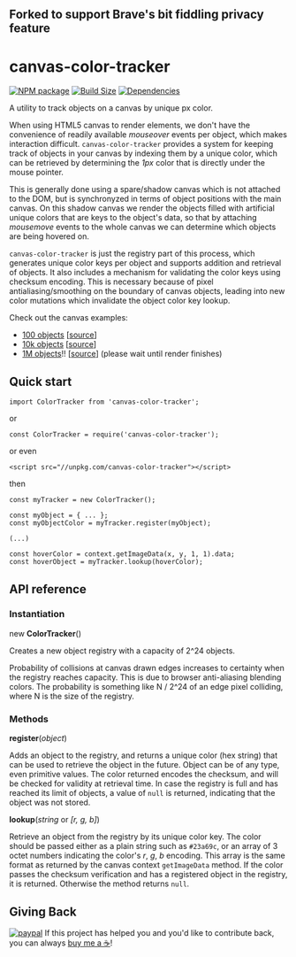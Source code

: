 ## Forked to support Brave's bit fiddling privacy feature

canvas-color-tracker
====================

[![NPM package][npm-img]][npm-url]
[![Build Size][build-size-img]][build-size-url]
[![Dependencies][dependencies-img]][dependencies-url]

A utility to track objects on a canvas by unique px color.

When using HTML5 canvas to render elements, we don't have the convenience of readily available *mouseover* events per object, which makes interaction difficult.
`canvas-color-tracker` provides a system for keeping track of objects in your canvas by indexing them by a unique color, which can be retrieved by determining the *1px* color that is directly under the mouse pointer.

This is generally done using a spare/shadow canvas which is not attached to the DOM, but is synchronyzed in terms of object positions with the main canvas. On this shadow canvas we render the objects filled with artificial unique colors that are keys to the object's data, so that by attaching *mousemove* events to the whole canvas we can determine which objects are being hovered on.

`canvas-color-tracker` is just the registry part of this process, which generates unique color keys per object and supports addition and retrieval of objects. It also includes a mechanism for validating the color keys using checksum encoding. This is necessary because of pixel antialiasing/smoothing on the boundary of canvas objects, leading into new color mutations which invalidate the object color key lookup.

Check out the canvas examples:
* [100 objects](https://vasturiano.github.io/canvas-color-tracker/example/canvas-small.html) [[source](https://github.com/vasturiano/canvas-color-tracker/blob/master/example/canvas-small.html)]
* [10k objects](https://vasturiano.github.io/canvas-color-tracker/example/canvas-medium.html) [[source](https://github.com/vasturiano/canvas-color-tracker/blob/master/example/canvas-medium.html)]
* [1M objects](https://vasturiano.github.io/canvas-color-tracker/example/canvas-huge-1M.html)!! [[source](https://github.com/vasturiano/canvas-color-tracker/blob/master/example/canvas-huge-1M.html)] (please wait until render finishes)

## Quick start

```
import ColorTracker from 'canvas-color-tracker';
```
or
```
const ColorTracker = require('canvas-color-tracker');
```
or even
```
<script src="//unpkg.com/canvas-color-tracker"></script>
```
then
```
const myTracker = new ColorTracker();

const myObject = { ... };
const myObjectColor = myTracker.register(myObject);

(...)

const hoverColor = context.getImageData(x, y, 1, 1).data;
const hoverObject = myTracker.lookup(hoverColor);
```

## API reference

### Instantiation

new <b>ColorTracker</b>()

Creates a new object registry with a capacity of 2^24 objects.

Probability of collisions at canvas drawn edges increases to certainty when the registry reaches capacity. This is due to browser anti-aliasing blending colors. The probability
is something like N / 2^24 of an edge pixel colliding, where N is the size of the registry.

### Methods

<b>register</b>(<i>object</i>)

Adds an object to the registry, and returns a unique color (hex string) that can be used to retrieve the object in the future. Object can be of any type, even primitive values. The color returned encodes the checksum, and will be checked for validity at retrieval time. In case the registry is full and has reached its limit of objects, a value of `null` is returned, indicating that the object was not stored.

<b>lookup</b>(<i>string</i> or <i>[r, g, b]</i>)

Retrieve an object from the registry by its unique color key. The color should be passed either as a plain string such as `#23a69c`, or an array of 3 octet numbers indicating the color's _r_, _g_, _b_ encoding. This array is the same format as returned by the canvas context `getImageData` method. If the color passes the checksum verification and has a registered object in the registry, it is returned. Otherwise the method returns `null`.

## Giving Back

[![paypal](https://www.paypalobjects.com/en_US/i/btn/btn_donate_SM.gif)](https://www.paypal.com/cgi-bin/webscr?cmd=_donations&business=L398E7PKP47E8&currency_code=USD&source=url) If this project has helped you and you'd like to contribute back, you can always [buy me a ☕](https://www.paypal.com/cgi-bin/webscr?cmd=_donations&business=L398E7PKP47E8&currency_code=USD&source=url)!

[npm-img]: https://img.shields.io/npm/v/canvas-color-tracker.svg
[npm-url]: https://npmjs.org/package/canvas-color-tracker
[build-size-img]: https://img.shields.io/bundlephobia/minzip/canvas-color-tracker.svg
[build-size-url]: https://bundlephobia.com/result?p=canvas-color-tracker
[dependencies-img]: https://img.shields.io/david/vasturiano/canvas-color-tracker.svg
[dependencies-url]: https://david-dm.org/vasturiano/canvas-color-tracker
